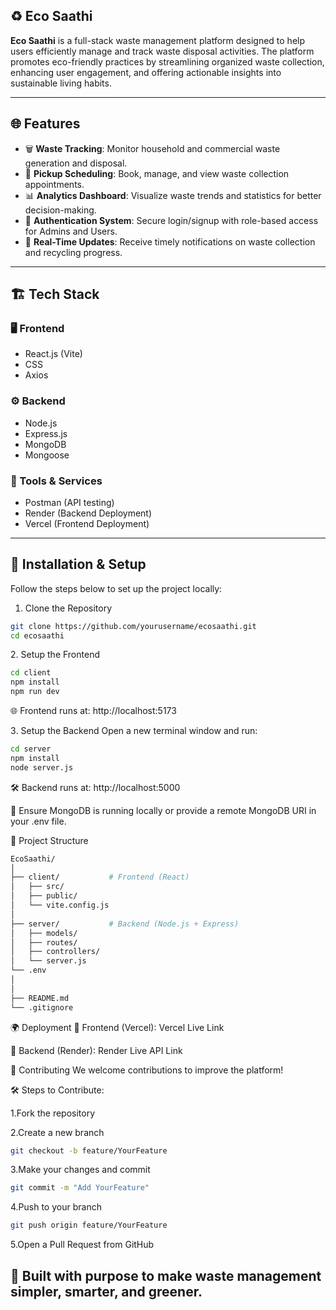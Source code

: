 ## ♻️ Eco Saathi

**Eco Saathi** is a full-stack waste management platform designed to help users efficiently manage and track waste disposal activities. The platform promotes eco-friendly practices by streamlining organized waste collection, enhancing user engagement, and offering actionable insights into sustainable living habits.

---

## 🌐 Features

- 🗑️ **Waste Tracking**: Monitor household and commercial waste generation and disposal.  
- 📅 **Pickup Scheduling**: Book, manage, and view waste collection appointments.  
- 📊 **Analytics Dashboard**: Visualize waste trends and statistics for better decision-making.  
- 👥 **Authentication System**: Secure login/signup with role-based access for Admins and Users.  
- 🔄 **Real-Time Updates**: Receive timely notifications on waste collection and recycling progress.

---

## 🏗️ Tech Stack

### 🖥️ Frontend
- React.js (Vite)  
- CSS  
- Axios  

### ⚙️ Backend
- Node.js  
- Express.js  
- MongoDB  
- Mongoose  

### 🧰 Tools & Services
- Postman (API testing)  
- Render (Backend Deployment)  
- Vercel (Frontend Deployment)  

---

## 🚀 Installation & Setup

Follow the steps below to set up the project locally:

 1. Clone the Repository

```bash
git clone https://github.com/yourusername/ecosaathi.git
cd ecosaathi
```
2️. Setup the Frontend
```bash
cd client
npm install
npm run dev
```
🌐 Frontend runs at: http://localhost:5173

3️. Setup the Backend
Open a new terminal window and run:

```bash
cd server
npm install
node server.js
```
🛠️ Backend runs at: http://localhost:5000

📌 Ensure MongoDB is running locally or provide a remote MongoDB URI in your .env file.

📁 Project Structure
```bash
EcoSaathi/
│
├── client/           # Frontend (React)
│   ├── src/
│   ├── public/
│   └── vite.config.js
│
├── server/           # Backend (Node.js + Express)
│   ├── models/
│   ├── routes/
│   ├── controllers/
│   └── server.js
└── .env
│
│
├── README.md
└── .gitignore
```

🌍 Deployment
🔗 Frontend (Vercel): Vercel Live Link

🔗 Backend (Render): Render Live API Link

🤝 Contributing
We welcome contributions to improve the platform!

🛠️ Steps to Contribute:

1.Fork the repository

2.Create a new branch
```bash
git checkout -b feature/YourFeature
```
3.Make your changes and commit
```bash
git commit -m "Add YourFeature"
```
4.Push to your branch
```bash
git push origin feature/YourFeature
```
5.Open a Pull Request from GitHub

## 💚 Built with purpose to make waste management simpler, smarter, and greener.






